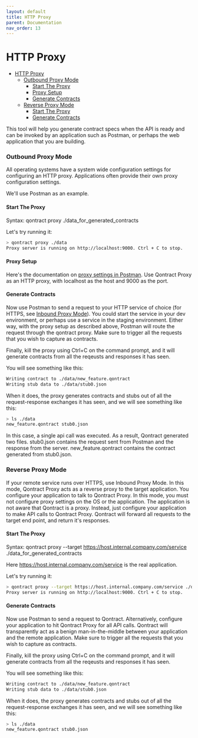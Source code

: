 ```yaml
---
layout: default
title: HTTP Proxy
parent: Documentation
nav_order: 13
---
```

HTTP Proxy
==========

- [HTTP Proxy](#http-proxy)
    - [Outbound Proxy Mode](#outbound-proxy-mode)
      - [Start The Proxy](#start-the-proxy)
      - [Proxy Setup](#proxy-setup)
      - [Generate Contracts](#generate-contracts)
    - [Reverse Proxy Mode](#reverse-proxy-mode)
      - [Start The Proxy](#start-the-proxy-1)
      - [Generate Contracts](#generate-contracts-1)

This tool will help you generate contract specs when the API is ready and can be invoked by an application such as Postman, or perhaps the web application that you are building.

### Outbound Proxy Mode

All operating systems have a system wide configuration settings for configuring an HTTP proxy. Applications often provide their own proxy configuration settings.

We'll use Postman as an example.

#### Start The Proxy

Syntax: qontract proxy ./data_for_generated_contracts

Let's try running it:

```bash
> qontract proxy ./data
Proxy server is running on http://localhost:9000. Ctrl + C to stop.
```

#### Proxy Setup

Here's the documentation on [proxy settings in Postman](https://learning.postman.com/docs/sending-requests/capturing-request-data/proxy/). Use Qontract Proxy as an HTTP proxy, with localhost as the host and 9000 as the port.

#### Generate Contracts

Now use Postman to send a request to your HTTP service of choice (for HTTPS, see [Inbound Proxy Mode](#reverse-proxy-mode)). You could start the service in your dev environment, or perhaps use a service in the staging environment. Either way, with the proxy setup as described above, Postman will route the request through the qontract proxy. Make sure to trigger all the requests that you wish to capture as contracts.

Finally, kill the proxy using Ctrl+C on the command prompt, and it will generate contracts from all the reqeusts and responses it has seen.

You will see something like this:
```bash
Writing contract to ./data/new_feature.qontract
Writing stub data to ./data/stub0.json
```

When it does, the proxy generates contracts and stubs out of all the request-response exchanges it has seen, and we will see something like this:

```bash
> ls ./data
new_feature.qontract stub0.json
```

In this case, a single api call was executed. As a result, Qontract generated two files. stub0.json contains the request sent from Postman and the response from the server. new_feature.qontract contains the contract generated from stub0.json.

### Reverse Proxy Mode

If your remote service runs over HTTPS, use Inbound Proxy Mode. In this mode, Qontract Proxy acts as a reverse proxy to the target application. You configure your application to talk to Qontract Proxy. In this mode, you must not configure proxy settings on the OS or the application. The application is not aware that Qontract is a proxy. Instead, just configure your application to make API calls to Qontract Proxy. Qontract will forward all requests to the target end point, and return it's responses.

#### Start The Proxy

Syntax: qontract proxy --target https://host.internal.company.com/service ./data_for_generated_contracts

Here https://host.internal.company.com/service is the real application.

Let's try running it:

```bash
> qontract proxy --target https://host.internal.company.com/service ./data_for_generated_contracts
Proxy server is running on http://localhost:9000. Ctrl + C to stop.
```

#### Generate Contracts

Now use Postman to send a request to Qontract. Alternatively, configure your application to hit Qontract Proxy for all API calls. Qontract will transparently act as a benign man-in-the-middle between your application and the remote application. Make sure to trigger all the requests that you wish to capture as contracts.

Finally, kill the proxy using Ctrl+C on the command prompt, and it will generate contracts from all the reqeusts and responses it has seen.

You will see something like this:
```bash
Writing contract to ./data/new_feature.qontract
Writing stub data to ./data/stub0.json
```

When it does, the proxy generates contracts and stubs out of all the request-response exchanges it has seen, and we will see something like this:

```bash
> ls ./data
new_feature.qontract stub0.json
```
